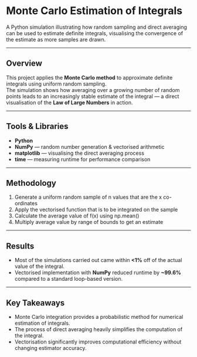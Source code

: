 # Monte Carlo Estimation of Integrals

A Python simulation illustrating how random sampling and direct averaging can be used to estimate definite integrals, visualising the convergence of the estimate as more samples are drawn.

---

## Overview
This project applies the **Monte Carlo method** to approximate definite integrals using uniform random sampling.  
The simulation shows how averaging over a growing number of random points leads to an increasingly stable estimate of the integral — a direct visualisation of the **Law of Large Numbers** in action.

---

## Tools & Libraries
- **Python**
- **NumPy** — random number generation & vectorised arithmetic  
- **matplotlib** — visualising the direct averaging process  
- **time** — measuring runtime for performance comparison

---

## Methodology
1. Generate a uniform random sample of n values that are the x co-ordinates
2. Apply the vectorised function that is to be integrated on the sample
3. Calculate the average value of f(x) using np.mean()
4. Multiply average value by range of bounds to get an estimate

---

## Results
- Most of the simulations carried out came within **<1%** off of the actual value of the integral. 
- Vectorised implementation with **NumPy** reduced runtime by **~99.6%** compared to a standard loop-based version.  

---

## Key Takeaways
- Monte Carlo integration provides a probabilistic method for numerical estimation of integrals.
- The process of direct averaging heavily simplifies the computation of the integral. 
- Vectorisation significantly improves computational efficiency without changing estimator accuracy.

